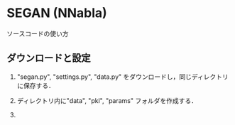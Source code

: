# SEGAN (NNabla)

ソースコードの使い方

## ダウンロードと設定

   1.   "segan.py", "settings.py", "data.py" をダウンロードし，同じディレクトリに保存する．
   
   2.   ディレクトリ内に"data", "pkl", "params" フォルダを作成する．
   
   3.   

##


